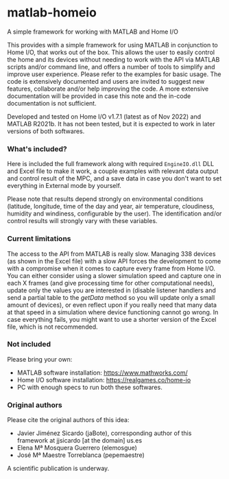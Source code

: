 # matlab-homeio
A simple framework for working with MATLAB and Home I/O

This provides with a simple framework for using MATLAB in conjunction to Home I/O, that works out of the box. This allows the user to easily control the home and its devices without needing to work with the API via MATLAB scripts and/or command line, and offers a number of tools to simplify and improve user experience. Please refer to the examples for basic usage. The code is extensively documented and users are invited to suggest new features, collaborate and/or help improving the code. A more extensive documentation will be provided in case this note and the in-code documentation is not sufficient.

Developed and tested on Home I/O v1.7.1 (latest as of Nov 2022) and MATLAB R2021b. It has not been tested, but it is expected to work in later versions of both softwares.

### What's included?
Here is included the full framework along with required `EngineIO.dll` DLL and Excel file to make it work, a couple examples with relevant data output and control result of the MPC, and a save data in case you don't want to set everything in External mode by yourself.

Please note that results depend strongly on environmental conditions (latitude, longitude, time of the day and year, air temperature, cloudiness, humidity and windiness, configurable by the user). The identification and/or control results will strongly vary with these variables.

### Current limitations
The access to the API from MATLAB is really slow. Managing 338 devices (as shown in the Excel file) with a slow API forces the development to come with a compromise when it comes to capture every frame from Home I/O. You can either consider using a slower simulation speed and capture one in each X frames (and give processing time for other computational needs), update only the values you are interested in (disable listener handlers and send a partial table to the *getData* method so you will update only a small amount of devices), or even reflect upon if you really need that many data at that speed in a simulation where device functioning cannot go wrong. In case everything fails, you might want to use a shorter version of the Excel file, which is not recommended. 

### Not included 
Please bring your own:
* MATLAB software installation: https://www.mathworks.com/
* Home I/O software installation: https://realgames.co/home-io
* PC with enough specs to run both these softwares.

### Original authors
Please cite the original authors of this idea:
* Javier Jiménez Sicardo (jaBote), corresponding author of this framework at jjsicardo [at the domain] us.es
* Elena Mª Mosquera Guerrero (elemosgue)
* José Mª Maestre Torreblanca (pepemaestre)

A scientific publication is underway.
